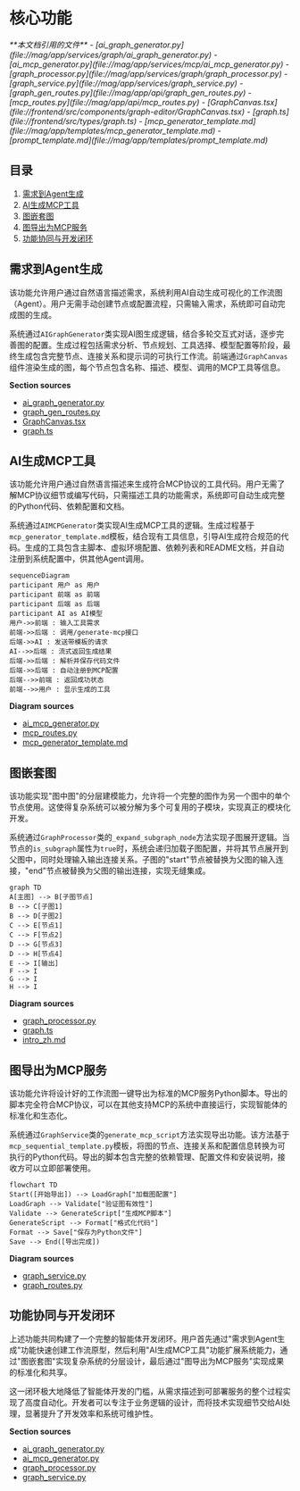 # 核心功能

<cite>
**本文档引用的文件**  
- [ai_graph_generator.py](file://mag/app/services/graph/ai_graph_generator.py)
- [ai_mcp_generator.py](file://mag/app/services/mcp/ai_mcp_generator.py)
- [graph_processor.py](file://mag/app/services/graph/graph_processor.py)
- [graph_service.py](file://mag/app/services/graph_service.py)
- [graph_gen_routes.py](file://mag/app/api/graph_gen_routes.py)
- [mcp_routes.py](file://mag/app/api/mcp_routes.py)
- [GraphCanvas.tsx](file://frontend/src/components/graph-editor/GraphCanvas.tsx)
- [graph.ts](file://frontend/src/types/graph.ts)
- [mcp_generator_template.md](file://mag/app/templates/mcp_generator_template.md)
- [prompt_template.md](file://mag/app/templates/prompt_template.md)
</cite>

## 目录
1. [需求到Agent生成](#需求到agent生成)
2. [AI生成MCP工具](#ai生成mcp工具)
3. [图嵌套图](#图嵌套图)
4. [图导出为MCP服务](#图导出为mcp服务)
5. [功能协同与开发闭环](#功能协同与开发闭环)

## 需求到Agent生成

该功能允许用户通过自然语言描述需求，系统利用AI自动生成可视化的工作流图（Agent）。用户无需手动创建节点或配置流程，只需输入需求，系统即可自动完成图的生成。

系统通过`AIGraphGenerator`类实现AI图生成逻辑，结合多轮交互式对话，逐步完善图的配置。生成过程包括需求分析、节点规划、工具选择、模型配置等阶段，最终生成包含完整节点、连接关系和提示词的可执行工作流。前端通过`GraphCanvas`组件渲染生成的图，每个节点包含名称、描述、模型、调用的MCP工具等信息。

**Section sources**
- [ai_graph_generator.py](file://mag/app/services/graph/ai_graph_generator.py#L1-L587)
- [graph_gen_routes.py](file://mag/app/api/graph_gen_routes.py#L243-L301)
- [GraphCanvas.tsx](file://frontend/src/components/graph-editor/GraphCanvas.tsx#L334-L381)
- [graph.ts](file://frontend/src/types/graph.ts#L0-L65)

## AI生成MCP工具

该功能允许用户通过自然语言描述来生成符合MCP协议的工具代码。用户无需了解MCP协议细节或编写代码，只需描述工具的功能需求，系统即可自动生成完整的Python代码、依赖配置和文档。

系统通过`AIMCPGenerator`类实现AI生成MCP工具的逻辑。生成过程基于`mcp_generator_template.md`模板，结合现有工具信息，引导AI生成符合规范的代码。生成的工具包含主脚本、虚拟环境配置、依赖列表和README文档，并自动注册到系统配置中，供其他Agent调用。

```mermaid
sequenceDiagram
participant 用户 as 用户
participant 前端 as 前端
participant 后端 as 后端
participant AI as AI模型
用户->>前端 : 输入工具需求
前端->>后端 : 调用/generate-mcp接口
后端->>AI : 发送带模板的请求
AI-->>后端 : 流式返回生成结果
后端->>后端 : 解析并保存代码文件
后端->>后端 : 自动注册到MCP配置
后端-->>前端 : 返回成功状态
前端-->>用户 : 显示生成的工具
```

**Diagram sources**
- [ai_mcp_generator.py](file://mag/app/services/mcp/ai_mcp_generator.py#L1-L619)
- [mcp_routes.py](file://mag/app/api/mcp_routes.py#L465-L501)
- [mcp_generator_template.md](file://mag/app/templates/mcp_generator_template.md#L0-L65)

## 图嵌套图

该功能实现"图中图"的分层建模能力，允许将一个完整的图作为另一个图中的单个节点使用。这使得复杂系统可以被分解为多个可复用的子模块，实现真正的模块化开发。

系统通过`GraphProcessor`类的`_expand_subgraph_node`方法实现子图展开逻辑。当节点的`is_subgraph`属性为`true`时，系统会递归加载子图配置，并将其节点展开到父图中，同时处理输入输出连接关系。子图的"start"节点被替换为父图的输入连接，"end"节点被替换为父图的输出连接，实现无缝集成。

```mermaid
graph TD
A[主图] --> B[子图节点]
B --> C[子图1]
B --> D[子图2]
C --> E[节点1]
C --> F[节点2]
D --> G[节点3]
D --> H[节点4]
E --> I[输出]
F --> I
G --> I
H --> I
```

**Diagram sources**
- [graph_processor.py](file://mag/app/services/graph/graph_processor.py#L401-L429)
- [graph.ts](file://frontend/src/types/graph.ts#L0-L65)
- [intro_zh.md](file://appendix/intro_zh.md#L358-L372)

## 图导出为MCP服务

该功能允许将设计好的工作流图一键导出为标准的MCP服务Python脚本。导出的脚本完全符合MCP协议，可以在其他支持MCP的系统中直接运行，实现智能体的标准化和生态化。

系统通过`GraphService`类的`generate_mcp_script`方法实现导出功能。该方法基于`mcp_sequential_template.py`模板，将图的节点、连接关系和配置信息转换为可执行的Python代码。导出的脚本包含完整的依赖管理、配置文件和安装说明，接收方可以立即部署使用。

```mermaid
flowchart TD
Start([开始导出]) --> LoadGraph["加载图配置"]
LoadGraph --> Validate["验证图有效性"]
Validate --> GenerateScript["生成MCP脚本"]
GenerateScript --> Format["格式化代码"]
Format --> Save["保存为Python文件"]
Save --> End([导出完成])
```

**Diagram sources**
- [graph_service.py](file://mag/app/services/graph_service.py#L200-L220)
- [graph_routes.py](file://mag/app/api/graph_routes.py#L243-L283)

## 功能协同与开发闭环

上述功能共同构建了一个完整的智能体开发闭环。用户首先通过"需求到Agent生成"功能快速创建工作流原型，然后利用"AI生成MCP工具"功能扩展系统能力，通过"图嵌套图"实现复杂系统的分层设计，最后通过"图导出为MCP服务"实现成果的标准化和共享。

这一闭环极大地降低了智能体开发的门槛，从需求描述到可部署服务的整个过程实现了高度自动化。开发者可以专注于业务逻辑的设计，而将技术实现细节交给AI处理，显著提升了开发效率和系统可维护性。

**Section sources**
- [ai_graph_generator.py](file://mag/app/services/graph/ai_graph_generator.py#L1-L587)
- [ai_mcp_generator.py](file://mag/app/services/mcp/ai_mcp_generator.py#L1-L619)
- [graph_processor.py](file://mag/app/services/graph/graph_processor.py#L1-L554)
- [graph_service.py](file://mag/app/services/graph_service.py#L1-L221)
